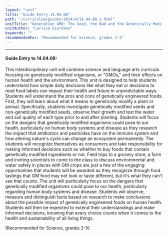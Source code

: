 ```yaml
---
layout: "unit"
title: "Guide Entry 14.04.08"
path: "/curriculum/guides/2014/4/14.04.08.x.html"
unitTitle: "Generation GMO: The Good, the Bad and the Genetically Modified"
unitAuthor: "Larissa Giordano"
keywords: ""
recommendedFor: "Recommended for Science, grades 2-5"
---
```

<body>
<hr/>
<h4>
Guide Entry to 14.04.08:
</h4>
<p>
This interdisciplinary unit will combine science and language arts curricula focusing on genetically modified organisms, or "GMOs," and their effects on human health and the environment. This unit is designed to help students understand how simple daily decisions like what they eat or decisions to read food labels can impact their health and future in unpredictable ways. Students will understand the pros and cons of genetically engineered foods. First, they will learn about what it means to genetically modify a plant or animal. Specifically, students investigate genetically modified seeds and non-genetically modified seeds, observe their growth and test the water and soil quality of each type prior to and after planting. Students will focus on the dangers that genetically modified organisms could pose to our health, particularly on human body systems and disease as they research the impact that antibiotics and pesticides have on the immune system and how altering nature's cycle can change an ecosystem permanently. The students will recognize themselves as consumers and take responsibility for making informed decisions such as whether to buy foods that contain genetically modified ingredients or not. Field trips to a grocery store, a farm and inviting scientists to come to the class to discuss environmental and water safety in places with GM crops are just a few of the engaging opportunities that students will be awarded as they recognize through food tastings that GM food may not look or taste different, but it's what they can't see that counts.  The unit will particularly focus on the dangers that genetically modified organisms could pose to our health, particularly regarding human body systems and disease. Students will observe, measure and distinguish facts based on research to make conclusions about the possible impact of genetically engineered foods on human health. Students will then be expected to extend their understandings and make informed decisions, knowing that every choice counts when it comes to the health and sustainability of all living things.
</p>
<p>
(Recommended for Science, grades 2-5)
<b>
</b>
</p>
</body>